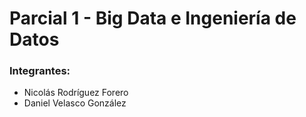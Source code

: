 # Parcial 1 - Big Data e Ingeniería de Datos

### Integrantes:

- Nicolás Rodríguez Forero
- Daniel Velasco González
